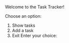 Welcome to the Task Tracker!

Choose an option:
1. Show tasks
2. Add a task
3. Exit
Enter your choice:
